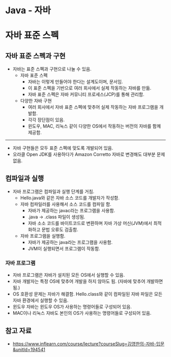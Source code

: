 # Java - 자바

# 자바 표준 스펙

## 자바 표준 스펙과 구현

- 자바는 표준 스펙과 구현으로 나눌 수 있음.
  - 자바 표준 스펙
    - 자바는 이렇게 만들어야 한다는 설계도이며, 문서임.
    - 이 표준 스펙을 기반으로 여러 회사에서 실제 작동하는 자바를 만듦.
    - 자바 표준 스펙은 자바 커뮤니티 프로세스(JCP)를 통해 관리함.
  - 다양한 자바 구현
    - 여러 회사에서 자바 표준 스펙에 맞추어 실제 작동하는 자바 프로그램을 개발함.
    - 각각 장단점이 있음.
    - 윈도우, MAC, 리눅스 같이 다양한 OS에서 작동하는 버전의 자바를 함께 제공함.

------

- 자바 구현들은 모두 표준 스펙에 맞도록 개발되어 있음.
- 오라클 Open JDK를 사용하다가 Amazon Corretto 자바로 변경해도 대부분 문제 없음.

## 컴파일과 실행

- 자바 프로그램은 컴파일과 실행 단계를 거침.
  - Hello.java와 같은 자바 소스 코드를 개발자가 작성함.
  - 자바 컴파일러를 사용해서 소스 코드를 컴파일 함.
    - 자바가 제공하는 javac라는 프로그램을 사용함.
    - .java → .class 파일이 생성됨.
    - 자바 소소 코드를 바이트코드로 변환하며 자바 가상 머신(JVM)에서 최적화하고 문법 오류도 검출함.
  - 자바 프로그램을 실행함.
    - 자바가 제공하는 java라는 프로그램을 사용함.
    - JVM이 실행되면서 프로그램이 작동함.

### 자바 프로그램

- 자바 프로그램은 자바가 설치된 모든 OS에서 실행할 수 있음.
- 자바 개발자는 특정 OS에 맞추어 개발을 하지 않아도 됨. (자바에 맞추어 개발하면 됨.)
- OS 호환성 문제는 자바가 해결함. Hello.class와 같이 컴파일된 자바 파일은 모든 자바 환경에서 실행할 수 있음.
- 윈도우 자바는 윈도우 OS가 사용하는 명령어들로 구성되어 있음.
- MAC이나 리눅스 자바도 본인의 OS가 사용하는 명령어들로 구성되어 있음.

## 참고 자료

- https://www.inflearn.com/course/lecture?courseSlug=김영한의-자바-입문&unitId=194541